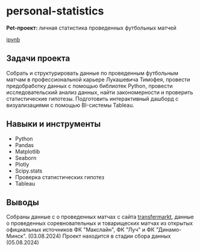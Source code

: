 # personal-statistics

**Pet-проект:** личная статистика проведенных футбольных матчей

[ipynb](https://github.com/tsimaf/personal-statistics/blob/main/statistics_lukashevich.ipynb)

## Задачи проекта
Собрать и структурировать данные по проведенным футбольным матчам в профессиональной карьере Лукашевича Тимофея, провести предобработку данных с помощью библиотек Python, провести исследовательский анализ данных, найти закономерности и проверить статистические гипотезы. Подготовить интерактивный дашборд с визуализациями с помощью BI-системы Tableau.

## Навыки и инструменты
- Python
- Pandas
- Matplotlib
- Seaborn
- Plotly
- Scipy.stats
- Проверка статистических гипотез
- Tableau

## Выводы
Собраны данные с о проведенных матчах с сайта [transfermarkt](https://www.transfermarkt.world/), данные о проведенных соревновательных и товарищеских матчах из открытых официальных источников ФК "Макслайн", ФК "Луч" и ФК "Динамо-Минск". (03.08.2024)
Проект находится в стадии сбора данных (05.08.2024)
